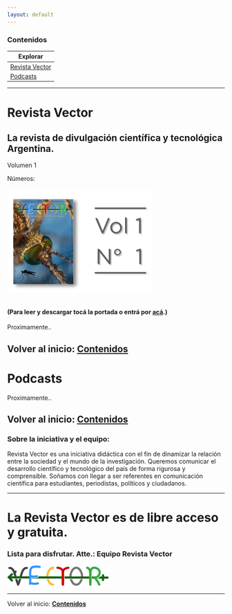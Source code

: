 ```yaml
---
layout: default
---
```

### Contenidos
|Explorar|
|--------|
|[Revista Vector](#revista-vector)|
|[Podcasts](#podcasts)|

---

# Revista Vector

## La revista de divulgación científica y tecnológica Argentina.

Volumen 1

Números:
###### [![V1N11](assets/img/portadas/V1N1.png)](https://drive.google.com/file/d/1rPdOwJV2BwTmLj3W-jcYHi2TNaSbEXGY/view?usp=sharing)
#### (Para leer y descargar tocá la portada o entrá por [acá](https://drive.google.com/file/d/1rPdOwJV2BwTmLj3W-jcYHi2TNaSbEXGY/view?usp=sharing).)
Proximamente..


Volver al inicio: [**Contenidos**](#contenidos)
---

# Podcasts
Proximamente..


Volver al inicio: [**Contenidos**](#contenidos)
---
### Sobre la iniciativa y el equipo:

Revista Vector es una iniciativa didáctica con el fin de dinamizar la relación entre la sociedad y el mundo de la investigación. Queremos comunicar el desarrollo científico y tecnológico del país de forma rigurosa y comprensible. Soñamos con llegar a ser referentes en comunicación científica para estudiantes, periodistas, políticos y ciudadanos.

---
# La Revista Vector es de libre acceso y gratuita.
### Lista para disfrutar. Atte.: Equipo Revista Vector
![VECTOR](thumbnail.png)



---
Volver al inicio: [**Contenidos**](#contenidos)
